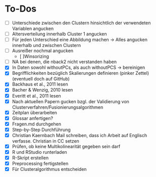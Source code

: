 # To-Dos

- [ ] Unterschiede zwischen den Clustern hinsichtlich der verwendeten Variablen angucken
- [ ] Altersverteilung innerhalb Cluster 1 angucken
- [ ] Für jeden Unterschied eine Abbildung machen -> Alles angucken innerhalb und zwischen Clustern
- [ ] Ausreißer nochmal angucken
  - [ ]Winsorizing
- [ ] NA bei denen, die nback2 nicht verstanden haben
- [x] In Daten sowohl withoutPCs, als auch withoutPCS -> bereinigen 
- [x] Begrifflichkeiten bezüglich Skalierungen definieren (pinker Zettel) (eventuell doch auf GitHub)
- [x] Backhaus et al., 2011 lesen
- [x] Bacher & Wenzig, 2010 lesen
- [x] Everitt et al., 2011 lesen
- [x] Nach aktuellen Papern gucken bzgl. der Validierung von Clusterverfahren/Fusionierungsalgorithmen
- [x] Zeitplan überarbeiten
- [x] Glossar anfertigen?
- [x] Fragen.md durchgehen
- [x] Step-by-Step Durchführung
- [x] Christian Kaernbach Mail schreiben, dass ich Arbeit auf Englisch verfasse. Christian in CC setzen
- [x] Prüfen, ob keine Multikolinearität gegeben sein darf
- [x] R und RStudio runterladen
- [x] R-Skript erstellen
- [x] Preprocessing fertigstellen
- [x] Für Clusteralgorithmus entscheiden
